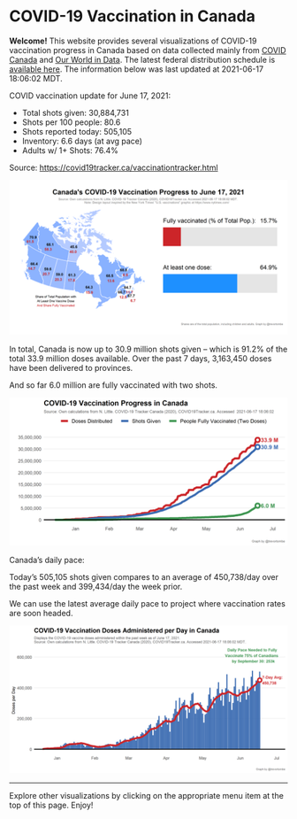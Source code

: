 COVID-19 Vaccination in Canada
==============================

**Welcome!** This website provides several visualizations of COVID-19
vaccination progress in Canada based on data collected mainly from
[COVID Canada](https://covid19tracker.ca/vaccinationtracker.html) and
[Our World in Data](https://ourworldindata.org/covid-vaccinations). The
latest federal distribution schedule is [available
here](https://www.canada.ca/en/public-health/services/diseases/2019-novel-coronavirus-infection/prevention-risks/covid-19-vaccine-treatment/vaccine-rollout.html).
The information below was last updated at 2021-06-17 18:06:02 MDT.

COVID vaccination update for June 17, 2021:

-   Total shots given: 30,884,731
-   Shots per 100 people: 80.6
-   Shots reported today: 505,105
-   Inventory: 6.6 days (at avg pace)
-   Adults w/ 1+ Shots: 76.4%

Source:
<a href="https://covid19tracker.ca/vaccinationtracker.html" class="uri">https://covid19tracker.ca/vaccinationtracker.html</a>

![](Plots/plot_main.png)

In total, Canada is now up to 30.9 million shots given – which is 91.2%
of the total 33.9 million doses available. Over the past 7 days,
3,163,450 doses have been delivered to provinces.

And so far 6.0 million are fully vaccinated with two shots.

![](Plots/plot_total.png)

Canada’s daily pace:

Today’s 505,105 shots given compares to an average of 450,738/day over
the past week and 399,434/day the week prior.

We can use the latest average daily pace to project where vaccination
rates are soon headed.

![](Plots/pace_national.png)

------------------------------------------------------------------------

Explore other visualizations by clicking on the appropriate menu item at
the top of this page. Enjoy!
